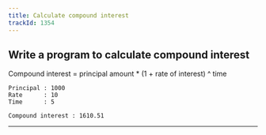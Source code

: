 ```yaml
---
title: Calculate compound interest
trackId: 1354
---
```


## Write a program to calculate compound interest

Compound interest = principal amount * (1 + rate of interest) ^ time

```
Principal : 1000
Rate      : 10
Time      : 5

Compound interest : 1610.51
```

---

